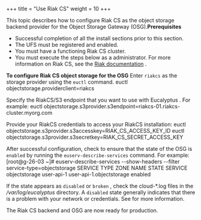 +++
title = "Use Riak CS"
weight = 10
+++

This topic describes how to configure Riak CS as the object storage backend provider for the Object Storage Gateway (OSG).**Prerequisites** 

* Successful completion of all the install sections prior to this section. 
* The UFS must be registered and enabled. 
* You must have a functioning Riak CS cluster. 
* You must execute the steps below as a administrator. 
For more information on Riak CS, see the [Riak documentation](https://github.com/basho/basho_docs/tree/master/content/riak) . 

**To configure Riak CS object storage for the OSG** Enter `riakcs` as the storage provider using the `euctl` command. 
    euctl objectstorage.providerclient=riakcs

Specify the RiakCS/S3 endpoint that you want to use with Eucalyptus . For example: 
    euctl objectstorage.s3provider.s3endpoint=riakcs-01.riakcs-cluster.myorg.com

Provide your RiakCS credentials to access your RiakCS installation: 
    euctl objectstorage.s3provider.s3accesskey=RIAK_CS_ACCESS_KEY_ID
    euctl objectstorage.s3provider.s3secretkey=RIAK_CS_SECRET_ACCESS_KEY

After successful configuration, check to ensure that the state of the OSG is `enabled` by running the `euserv-describe-services` command. For example: 
    [root@g-26-03 ~]# euserv-describe-services --show-headers --filter service-type=objectstorage
    SERVICE  TYPE              	ZONE    	NAME                   	  STATE	
    SERVICE  objectstorage      user-api-1  user-api-1.objectstorage  enabled 

If the state appears as `disabled` or `broken` , check the cloud-*.log files in the */var/log/eucalyptus* directory. A `disabled` state generally indicates that there is a problem with your network or credentials. See [](../troubleshooting-guide/ts_logs.dita#ts_logs) for more information. 

The Riak CS backend and OSG are now ready for production. 

